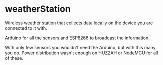 # weatherStation
Wireless weather station that collects data locally on the device you are connected to it with. 

Arduino for all the sensors and ESP8266 to broadcast the information.

With only few sensors you wouldn't need the Arduino, but with this many you do. Power distribution wasn't enough on HUZZAH or NodeMCU for all of these.
